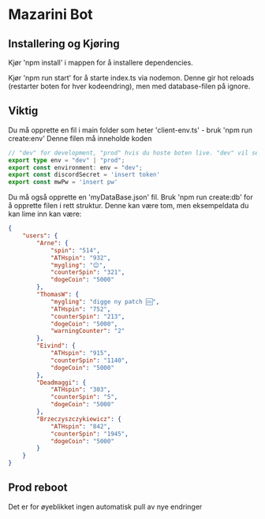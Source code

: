 # Mazarini Bot

## Installering og Kjøring

Kjør 'npm install' i mappen for å installere dependencies.

Kjør 'npm run start' for å starte index.ts via nodemon. Denne gir hot reloads (restarter boten for hver kodeendring), men med database-filen på ignore.


## Viktig
Du må opprette en fil i main folder som heter 'client-env.ts' - bruk 'npm run create:env'
Denne filen må inneholde koden
```typescript
// "dev" for development, "prod" hvis du hoste boten live. "dev" vil sende warning hvis folk bruke boten mens du utvikler
export type env = "dev" | "prod";
export const environment: env = "dev";
export const discordSecret = 'insert token'
export const mwPw = 'insert pw'
```


Du må også opprette en 'myDataBase.json' fil. Bruk 'npm run create:db' for å opprette filen i rett struktur. Denne kan være tom, men eksempeldata du kan lime inn kan være:
```json
{
    "users": {
        "Arne": {
            "spin": "514",
            "ATHspin": "932",
            "mygling": "😊",
            "counterSpin": "321",
            "dogeCoin": "5000"
        },
        "ThomasW": {
            "mygling": "digge ny patch 🆒",
            "ATHspin": "752",
            "counterSpin": "213",
            "dogeCoin": "5000",
            "warningCounter": "2"
        },
        "Eivind": {
            "ATHspin": "915",
            "counterSpin": "1140",
            "dogeCoin": "5000"
        },
        "Deadmaggi": {
            "ATHspin": "303",
            "counterSpin": "5",
            "dogeCoin": "5000"
        },
        "Brzeczyszczykiewicz": {
            "ATHspin": "842",
            "counterSpin": "1945",
            "dogeCoin": "5000"
        }
    }
}
```


## Prod reboot

Det er for øyeblikket ingen automatisk pull av nye endringer

